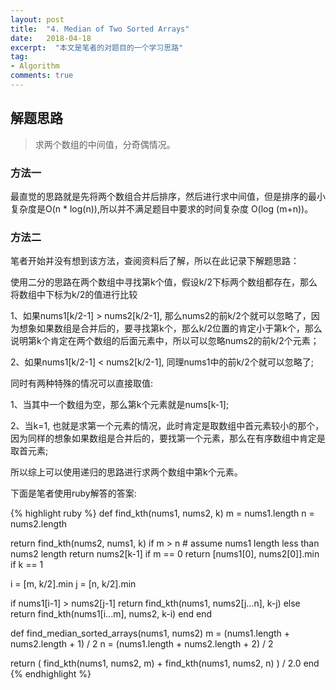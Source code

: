 ```yaml
---
layout: post
title:  "4. Median of Two Sorted Arrays"
date:   2018-04-18
excerpt:  "本文是笔者的对题目的一个学习思路"
tag:
- Algorithm
comments: true
---
```


## 解题思路

> 求两个数组的中间值，分奇偶情况。


### 方法一

最直觉的思路就是先将两个数组合并后排序，然后进行求中间值，但是排序的最小复杂度是O(n * log(n)),所以并不满足题目中要求的时间复杂度 O(log (m+n))。



### 方法二

笔者开始并没有想到该方法，查阅资料后了解，所以在此记录下解题思路：

使用二分的思路在两个数组中寻找第k个值，假设k/2下标两个数组都存在，那么将数组中下标为k/2的值进行比较

1、如果nums1[k/2-1] > nums2[k/2-1], 那么nums2的前k/2个就可以忽略了，因为想象如果数组是合并后的，要寻找第k个，那么k/2位置的肯定小于第k个，那么说明第k个肯定在两个数组的后面元素中，所以可以忽略nums2的前k/2个元素；

2、如果nums1[k/2-1] < nums2[k/2-1], 同理nums1中的前k/2个就可以忽略了;

同时有两种特殊的情况可以直接取值:

1、当其中一个数组为空，那么第k个元素就是nums[k-1];

2、当k=1, 也就是求第一个元素的情况，此时肯定是取数组中首元素较小的那个，因为同样的想象如果数组是合并后的，要找第一个元素，那么在有序数组中肯定是取首元素;

所以综上可以使用递归的思路进行求两个数组中第k个元素。


下面是笔者使用ruby解答的答案:


{% highlight ruby %}
def find_kth(nums1, nums2, k)
  m = nums1.length
  n = nums2.length

  return find_kth(nums2, nums1, k) if m > n # assume nums1 length less than nums2 length
  return nums2[k-1] if m == 0
  return [nums1[0], nums2[0]].min if k == 1

  i = [m, k/2].min
  j = [n, k/2].min

  if nums1[i-1] > nums2[j-1]
    return find_kth(nums1, nums2[j...n], k-j)
  else
    return find_kth(nums1[i...m], nums2, k-i)
  end
end


def find_median_sorted_arrays(nums1, nums2)
  m = (nums1.length + nums2.length + 1) / 2
  n = (nums1.length + nums2.length + 2) / 2

  return ( find_kth(nums1, nums2, m) + find_kth(nums1, nums2, n) ) / 2.0
end
{% endhighlight %}
